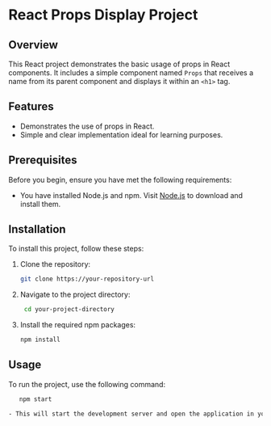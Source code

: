 # React Props Display Project

## Overview
This React project demonstrates the basic usage of props in React components. It includes a simple component named `Props` that receives a name from its parent component and displays it within an `<h1>` tag.

## Features
- Demonstrates the use of props in React.
- Simple and clear implementation ideal for learning purposes.

## Prerequisites
Before you begin, ensure you have met the following requirements:
- You have installed Node.js and npm. Visit [Node.js](https://nodejs.org/) to download and install them.

## Installation

To install this project, follow these steps:

1. Clone the repository:
  
   ```bash
   git clone https://your-repository-url

2. Navigate to the project directory:
   
   ```bash
    cd your-project-directory

3. Install the required npm packages:
   
    ```bash
    npm install

## Usage
To run the project, use the following command:

 ```bash
    npm start   

- This will start the development server and open the application in your default web browser. The application should display an <h1> tag with the name passed from the parent component.